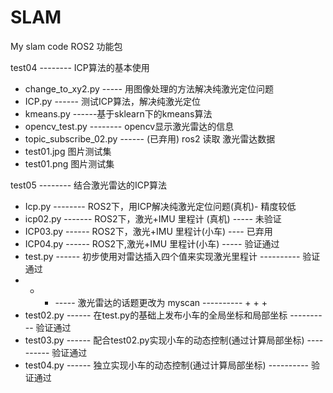 # SLAM
My slam code 
ROS2 功能包

  test04 -------- ICP算法的基本使用
   + change_to_xy2.py ----- 用图像处理的方法解决纯激光定位问题
   + ICP.py ------ 测试ICP算法，解决纯激光定位
   + kmeans.py ------基于sklearn下的kmeans算法
   + opencv_test.py -------- opencv显示激光雷达的信息
   + topic_subscribe_02.py ------ (已弃用) ros2 读取 激光雷达数据
   + test01.jpg 图片测试集
   + test01.png 图片测试集
  
  test05 -------- 结合激光雷达的ICP算法 
   + Icp.py -------- ROS2下，用ICP解决纯激光定位问题(真机)-  精度较低
   + icp02.py ------- ROS2下，激光+IMU 里程计 (真机) -----  未验证
   + ICP03.py ------ ROS2下，激光+IMU 里程计(小车) ----     已弃用
   + ICP04.py ------ ROS2下,激光+IMU 里程计(小车) -----     验证通过
   + test.py ------ 初步使用对雷达插入四个值来实现激光里程计 ----------  验证通过
   + + + ----- 激光雷达的话题更改为 myscan ---------- + + +
   + test02.py ------ 在test.py的基础上发布小车的全局坐标和局部坐标 ----------  验证通过
   + test03.py ------ 配合test02.py实现小车的动态控制(通过计算局部坐标) ----------  验证通过
   + test04.py ------ 独立实现小车的动态控制(通过计算局部坐标) ----------  验证通过
   
   
 
